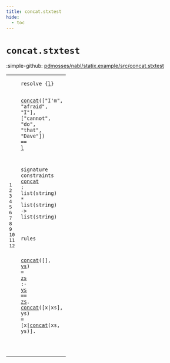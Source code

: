 ```yaml
---
title: concat.stxtest
hide:
  - toc
---
```


# `concat.stxtest`

:simple-github: [pdmosses/nabl/statix.example/src/concat.stxtest]

[pdmosses/nabl/statix.example/src/concat.stxtest]: https://github.com/pdmosses/nabl/blob/master/statix.example/src/concat.stxtest "The source file on GitHub"

<div class="stxtest"><table class="highlighttable"><tbody><tr><td class="linenos"><div class="linenodiv"><pre><span></span>1
2
3
4
5
6
7
8
9
10
11
12
</pre></div></td>
<td class="code"><pre><code><span class="keyword">resolve</span> <span class="operator">{</span><span class="cons_Var"><a href="#l_83_84" id="l_9_10" title="Referenced at line 3"><span class="token sort_ConstraintId">l</span></a></span><span class="operator">}</span>

  <a href="#concat_114_120" id="concat_15_21" title="Defined at line 7"><span class="token sort_ConstraintId">concat</span></a><span class="operator">([</span><span class="cons_Str"><span class="operator">"</span>I'm"</span><span class="operator">,</span> <span class="cons_Str"><span class="operator">"</span>afraid"</span><span class="operator">,</span> <span class="cons_Str"><span class="operator">"</span>I"</span><span class="operator">],</span> <span class="operator">[</span><span class="cons_Str"><span class="operator">"</span>cannot"</span><span class="operator">,</span> <span class="cons_Str"><span class="operator">"</span>do"</span><span class="operator">,</span> <span class="cons_Str"><span class="operator">"</span>that"</span><span class="operator">,</span> <span class="cons_Str"><span class="operator">"</span>Dave"</span><span class="operator">])</span> <span class="operator">==</span> <span class="cons_Var"><a href="#l_9_10" id="l_83_84" title="Defined at line 1"><span class="token sort_ConstraintId">l</span></a></span>

<span class="keyword">signature</span>
  <span class="keyword">constraints</span>
    <a href="#concat_15_21" id="concat_114_120" title="Referenced at line 3, 11, 12, 12"><span class="token sort_ConstraintId">concat</span></a> <span class="operator">:</span> <span class="keyword">list</span><span class="operator">(</span><span class="cons_StringSort">string</span><span class="operator">)</span> <span class="operator">*</span> <span class="keyword">list</span><span class="operator">(</span><span class="cons_StringSort">string</span><span class="operator">)</span> <span class="operator">-&gt;</span> <span class="keyword">list</span><span class="operator">(</span><span class="cons_StringSort">string</span><span class="operator">)</span>

<span class="keyword">rules</span>

  <a href="#concat_114_120" id="concat_177_183" title="Defined at line 7"><span class="token sort_ConstraintId">concat</span></a><span class="operator">([],</span> <span class="cons_Var"><a href="#ys_200_202" id="ys_188_190" title="Referenced at line 11"><span class="token sort_ConstraintId">ys</span></a></span><span class="operator">)</span> <span class="operator">=</span> <span class="cons_Var"><a href="#zs_206_208" id="zs_194_196" title="Referenced at line 11"><span class="token sort_ConstraintId">zs</span></a></span> <span class="operator">:-</span> <span class="cons_Var"><a href="#ys_188_190" id="ys_200_202" title="Defined at line 11"><span class="token sort_ConstraintId">ys</span></a></span> <span class="operator">==</span> <span class="cons_Var"><a href="#zs_194_196" id="zs_206_208" title="Defined at line 11"><span class="token sort_ConstraintId">zs</span></a></span><span class="operator">.</span>
  <a href="#concat_114_120" id="concat_212_218" title="Defined at line 7"><span class="token sort_ConstraintId">concat</span></a><span class="operator">([</span><span class="cons_Var">x</span><span class="operator">|</span><span class="cons_Var"><span id="xs_222_224" title="Not referenced locally, nor via imports"><span class="token sort_ConstraintId">xs</span></span></span><span class="operator">],</span> <span class="cons_Var"><span id="ys_227_229" title="Not referenced locally, nor via imports"><span class="token sort_ConstraintId">ys</span></span></span><span class="operator">)</span> <span class="operator">=</span> <span class="operator">[</span><span class="cons_Var"><span id="x_234_235" title="Not referenced locally, nor via imports"><span class="token sort_ConstraintId">x</span></span></span><span class="operator">|</span><a href="#concat_114_120" id="concat_236_242" title="Defined at line 7"><span class="token sort_ConstraintId">concat</span></a><span class="operator">(</span><span class="cons_Var">xs</span><span class="operator">,</span> <span class="cons_Var">ys</span><span class="operator">)].</span>

</code></pre></td></tr></tbody></table></div>